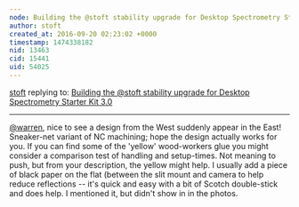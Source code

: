 ```yaml
---
node: Building the @stoft stability upgrade for Desktop Spectrometry Starter Kit 3.0
author: stoft
created_at: 2016-09-20 02:23:02 +0000
timestamp: 1474338182
nid: 13463
cid: 15441
uid: 54025
---
```




[stoft](../profile/stoft) replying to: [Building the @stoft stability upgrade for Desktop Spectrometry Starter Kit 3.0](../notes/warren/09-20-2016/building-the-stoft-stability-upgrade-for-desktop-spectrometry-starter-kit-3-0)

----
[@warren](/profile/warren), nice to see a design from the West suddenly appear in the East! Sneaker-net variant of NC machining; hope the design actually works for you. If you can find some of the 'yellow' wood-workers glue you might consider a comparison test of handling and setup-times. Not meaning to push, but from your description, the yellow might help. I usually add a piece of black paper on the flat (between the slit mount and camera to help reduce reflections -- it's quick and easy with a bit of Scotch double-stick and does help. I mentioned it, but didn't show in in the photos.